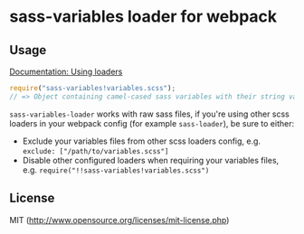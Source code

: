 # sass-variables loader for webpack

## Usage

[Documentation: Using loaders](http://webpack.github.io/docs/using-loaders.html)

``` javascript
require("sass-variables!variables.scss");
// => Object containing camel-cased sass variables with their string value
```

`sass-variables-loader` works with raw sass files, if you're using other scss loaders in your webpack config (for example `sass-loader`), be sure to either:

* Exclude your variables files from other scss loaders config, e.g. `exclude: ["/path/to/variables.scss"]`
* Disable other configured loaders when requiring your variables files, e.g. `require("!!sass-variables!variables.scss")`

## License

MIT (http://www.opensource.org/licenses/mit-license.php)
